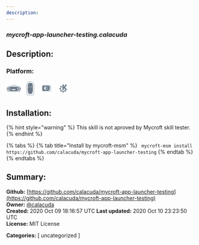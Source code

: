 ```yaml
---
description: 
---
```


### _mycroft-app-launcher-testing.calacuda_  
## Description:  
  
  
  
### Platform:  
 ![Mark I](../.gitbook/assets/mark-1-icon.png)  ![Mark II](../.gitbook/assets/mark-2-icon.png)  ![Picroft](../.gitbook/assets/picroft-icon.png)  ![plasmoid](../.gitbook/assets/kde.png)   
## Installation:  
{% hint style="warning" %}
This skill is not aproved by Mycroft skill tester.
{% endhint %}
    
{% tabs %}
{% tab title="Install by mycroft-msm" %}
``` mycroft-msm install https://github.com/calacuda/mycroft-app-launcher-testing```
{% endtab %}
  {% endtabs %}
    
## Summary:  
**Github:** [https://github.com/calacuda/mycroft-app-launcher-testing](https://github.com/calacuda/mycroft-app-launcher-testing)  
**Owner:** [@calacuda](https://github.com/calacuda)  
**Created:** 2020 Oct 09 18:16:57 UTC  **Last updated:** 2020 Oct 10 23:23:50 UTC  
**License:** MIT License  
  
**Categories:** [ uncategorized ]   
